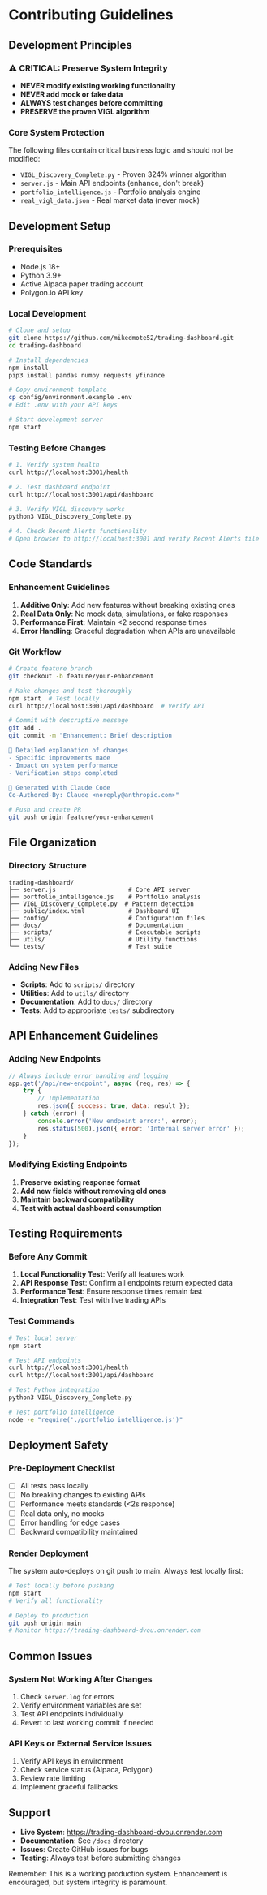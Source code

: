 # Contributing Guidelines

## Development Principles

### ⚠️ CRITICAL: Preserve System Integrity
- **NEVER modify existing working functionality**
- **NEVER add mock or fake data**
- **ALWAYS test changes before committing**
- **PRESERVE the proven VIGL algorithm**

### Core System Protection
The following files contain critical business logic and should not be modified:
- `VIGL_Discovery_Complete.py` - Proven 324% winner algorithm
- `server.js` - Main API endpoints (enhance, don't break)
- `portfolio_intelligence.js` - Portfolio analysis engine
- `real_vigl_data.json` - Real market data (never mock)

## Development Setup

### Prerequisites
- Node.js 18+
- Python 3.9+
- Active Alpaca paper trading account
- Polygon.io API key

### Local Development
```bash
# Clone and setup
git clone https://github.com/mikedmote52/trading-dashboard.git
cd trading-dashboard

# Install dependencies
npm install
pip3 install pandas numpy requests yfinance

# Copy environment template
cp config/environment.example .env
# Edit .env with your API keys

# Start development server
npm start
```

### Testing Before Changes
```bash
# 1. Verify system health
curl http://localhost:3001/health

# 2. Test dashboard endpoint
curl http://localhost:3001/api/dashboard

# 3. Verify VIGL discovery works
python3 VIGL_Discovery_Complete.py

# 4. Check Recent Alerts functionality
# Open browser to http://localhost:3001 and verify Recent Alerts tile
```

## Code Standards

### Enhancement Guidelines
1. **Additive Only**: Add new features without breaking existing ones
2. **Real Data Only**: No mock data, simulations, or fake responses
3. **Performance First**: Maintain <2 second response times
4. **Error Handling**: Graceful degradation when APIs are unavailable

### Git Workflow
```bash
# Create feature branch
git checkout -b feature/your-enhancement

# Make changes and test thoroughly
npm start  # Test locally
curl http://localhost:3001/api/dashboard  # Verify API

# Commit with descriptive message
git add .
git commit -m "Enhancement: Brief description

🎯 Detailed explanation of changes
- Specific improvements made  
- Impact on system performance
- Verification steps completed

🤖 Generated with Claude Code
Co-Authored-By: Claude <noreply@anthropic.com>"

# Push and create PR
git push origin feature/your-enhancement
```

## File Organization

### Directory Structure
```
trading-dashboard/
├── server.js                    # Core API server
├── portfolio_intelligence.js    # Portfolio analysis
├── VIGL_Discovery_Complete.py  # Pattern detection
├── public/index.html            # Dashboard UI
├── config/                      # Configuration files
├── docs/                        # Documentation
├── scripts/                     # Executable scripts
├── utils/                       # Utility functions
└── tests/                       # Test suite
```

### Adding New Files
- **Scripts**: Add to `scripts/` directory
- **Utilities**: Add to `utils/` directory  
- **Documentation**: Add to `docs/` directory
- **Tests**: Add to appropriate `tests/` subdirectory

## API Enhancement Guidelines

### Adding New Endpoints
```javascript
// Always include error handling and logging
app.get('/api/new-endpoint', async (req, res) => {
    try {
        // Implementation
        res.json({ success: true, data: result });
    } catch (error) {
        console.error('New endpoint error:', error);
        res.status(500).json({ error: 'Internal server error' });
    }
});
```

### Modifying Existing Endpoints
1. **Preserve existing response format**
2. **Add new fields without removing old ones**
3. **Maintain backward compatibility**
4. **Test with actual dashboard consumption**

## Testing Requirements

### Before Any Commit
1. **Local Functionality Test**: Verify all features work
2. **API Response Test**: Confirm all endpoints return expected data
3. **Performance Test**: Ensure response times remain fast
4. **Integration Test**: Test with live trading APIs

### Test Commands
```bash
# Test local server
npm start

# Test API endpoints
curl http://localhost:3001/health
curl http://localhost:3001/api/dashboard

# Test Python integration
python3 VIGL_Discovery_Complete.py

# Test portfolio intelligence
node -e "require('./portfolio_intelligence.js')"
```

## Deployment Safety

### Pre-Deployment Checklist
- [ ] All tests pass locally
- [ ] No breaking changes to existing APIs
- [ ] Performance meets standards (<2s response)
- [ ] Real data only, no mocks
- [ ] Error handling for edge cases
- [ ] Backward compatibility maintained

### Render Deployment
The system auto-deploys on git push to main. Always test locally first:

```bash
# Test locally before pushing
npm start
# Verify all functionality

# Deploy to production
git push origin main
# Monitor https://trading-dashboard-dvou.onrender.com
```

## Common Issues

### System Not Working After Changes
1. Check `server.log` for errors
2. Verify environment variables are set
3. Test API endpoints individually
4. Revert to last working commit if needed

### API Keys or External Service Issues
1. Verify API keys in environment
2. Check service status (Alpaca, Polygon)
3. Review rate limiting
4. Implement graceful fallbacks

## Support

- **Live System**: https://trading-dashboard-dvou.onrender.com
- **Documentation**: See `/docs` directory
- **Issues**: Create GitHub issues for bugs
- **Testing**: Always test before submitting changes

Remember: This is a working production system. Enhancement is encouraged, but system integrity is paramount.